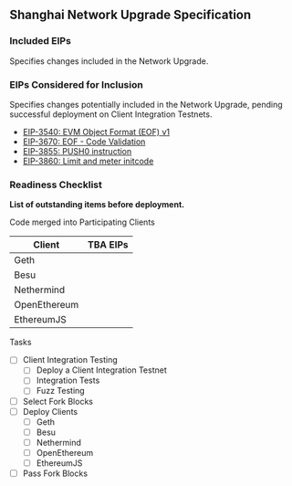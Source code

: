 ## Shanghai Network Upgrade Specification

### Included EIPs
Specifies changes included in the Network Upgrade.

### EIPs Considered for Inclusion
Specifies changes potentially included in the Network Upgrade, pending successful deployment on Client Integration Testnets.

* [EIP-3540: EVM Object Format (EOF) v1](https://eips.ethereum.org/EIPS/eip-3540)
* [EIP-3670: EOF - Code Validation](https://eips.ethereum.org/EIPS/eip-3670)
* [EIP-3855: PUSH0 instruction](https://eips.ethereum.org/EIPS/eip-3855)
* [EIP-3860: Limit and meter initcode](https://eips.ethereum.org/EIPS/eip-3860)

### Readiness Checklist

**List of outstanding items before deployment.**

Code merged into Participating Clients

|  **Client**  | TBA EIPs |
|--------------|:--------:|
| Geth         |          |
| Besu         |          |
| Nethermind   |          |
| OpenEthereum |          |
| EthereumJS   |          |

 Tasks
- [ ] Client Integration Testing
  - [ ] Deploy a Client Integration Testnet
  - [ ] Integration Tests
  - [ ] Fuzz Testing
 - [ ] Select Fork Blocks
 - [ ] Deploy Clients
   - [ ]  Geth
   - [ ]  Besu
   - [ ]  Nethermind
   - [ ]  OpenEthereum
   - [ ]  EthereumJS
 - [ ] Pass Fork Blocks
